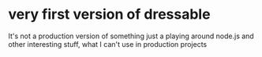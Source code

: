 # very first version of dressable

It's not a production version of something just a playing around node.js and other interesting stuff, what I can't use in production projects
